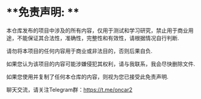 


# **免责声明: **
本仓库发布的项目中涉及的所有内容，仅用于测试和学习研究，禁止用于商业用途，不能保证其合法性，准确性，完整性和有效性，请根据情况自行判断.

请勿将本项目的任何内容用于商业或非法目的，否则后果自负.

如果您认为该项目的内容可能涉嫌侵犯其权利，请与我联系，我会尽快删除文件.

如果您使用并复制了任何本仓库的内容，则视为您已接受此免责声明.

聊天交流，请关注Telegram群：https://t.me/oncar2



